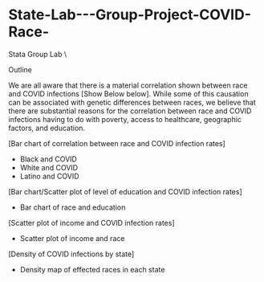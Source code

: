 # State-Lab---Group-Project-COVID-Race-

Stata Group Lab \

Outline

We are all aware that there is a material correlation shown between race and COVID infections [Show Below below]. While some of this causation can be associated with genetic differences between races, we believe that there are substantial reasons for the correlation between race and COVID infections having to do with poverty, access to healthcare, geographic factors, and education.


[Bar chart of correlation between race and COVID infection rates]
- Black and COVID
- White and COVID
- Latino and COVID


[Bar chart/Scatter plot of level of education and COVID infection rates]
- Bar chart of race and education

[Scatter plot of income and COVID infection rates]
- Scatter plot of income and race

[Density of COVID infections by state]
- Density map of effected races in each state


 
